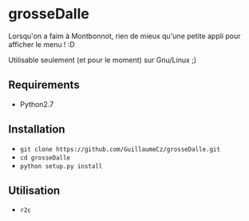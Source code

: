 # grosseDalle
Lorsqu'on a faim à Montbonnot, rien de mieux qu'une petite appli pour afficher le menu ! :D 

Utilisable seulement (et pour le moment) sur Gnu/Linux ;)

## Requirements
- Python2.7

## Installation
- `git clone https://github.com/GuillaumeCz/grosseDalle.git`
- `cd grosseDalle` 
- `python setup.py install`

## Utilisation
- `r2c`
